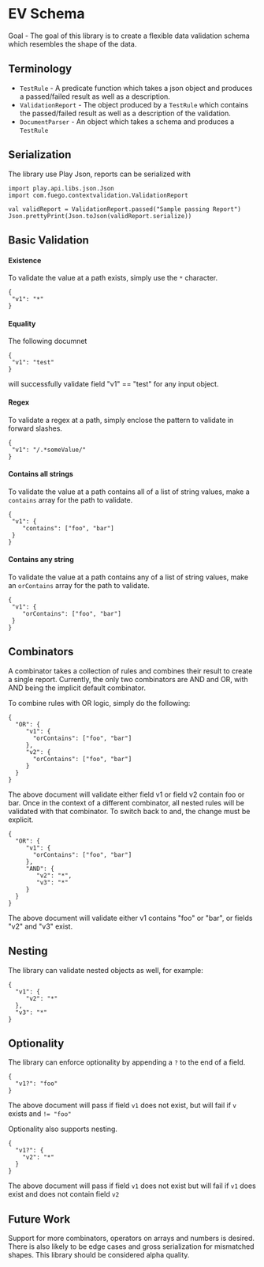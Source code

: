 # EV Schema

Goal - The goal of this library is to create a flexible data validation schema which resembles the shape of the data.

## Terminology
 - `TestRule`  - A predicate function which takes a json object and produces a passed/failed result as well as a description.
 - `ValidationReport` - The object produced by a `TestRule` which contains the passed/failed result as well as a description of the validation.
 - `DocumentParser`   - An object which takes a schema and produces a `TestRule`

## Serialization
The library use Play Json, reports can be serialized with 

```
import play.api.libs.json.Json
import com.fuego.contextvalidation.ValidationReport

val validReport = ValidationReport.passed("Sample passing Report")
Json.prettyPrint(Json.toJson(validReport.serialize))
```


## Basic Validation

#### Existence
To validate the value at a path exists, simply use the `*` character.
```
{
 "v1": "*"
}
```
#### Equality
The following documnet
```
{
 "v1": "test"
}
```
will successfully validate field "v1" == "test" for any input object. 
#### Regex
To validate a regex at a path, simply enclose the pattern to validate in forward slashes.
```
{
 "v1": "/.*someValue/"
}
```

#### Contains all strings
To validate the value at a path contains all of a list of string values, make a `contains` array for the path to validate.
```
{
 "v1": {
    "contains": ["foo", "bar"]
 }
}
```

#### Contains any string
To validate the value at a path contains any of a list of string values, make an `orContains` array for the path to validate.
```
{
 "v1": {
    "orContains": ["foo", "bar"]
 }
}
```

## Combinators
A combinator takes a collection of rules and combines their result to create a single report.
Currently, the only two combinators are AND and OR, with AND being the implicit default combinator.

To combine rules with OR logic, simply do the following:
```
{
  "OR": {
     "v1": {
       "orContains": ["foo", "bar"]
     },
     "v2": {
       "orContains": ["foo", "bar"]
     }
  }
}
```
The above document will validate either field v1 or field v2 contain foo or bar. 
Once in the context of a different combinator, all nested rules will be validated with that combinator. 
To switch back to and, the change must be explicit.
```
{
  "OR": {
     "v1": {
       "orContains": ["foo", "bar"]
     },
     "AND": {
        "v2": "*",
        "v3": "*"
     }
  }
}
```
The above document will validate either v1 contains "foo" or "bar", or fields "v2" and "v3" exist.

## Nesting
The library can validate nested objects as well, for example:
```
{
  "v1": {
     "v2": "*"
  },
  "v3": "*"
}
```
## Optionality

The library can enforce optionality by appending a `?` to the end of a field.

```
{
  "v1?": "foo"
}
```
The above document will pass if field `v1` does not exist, but will fail if `v` exists and `!= "foo"`

Optionality also supports nesting.
```
{
  "v1?": {
    "v2": "*"
  }
}
```
The above document will pass if field `v1` does not exist but will fail if `v1` does exist and does not contain field `v2`

## Future Work
Support for more combinators, operators on arrays and numbers is desired. There is also likely to be edge cases and gross serialization
for mismatched shapes. This library should be considered alpha quality.

